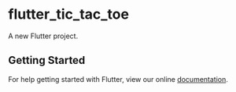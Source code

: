 # flutter_tic_tac_toe

A new Flutter project.

## Getting Started

For help getting started with Flutter, view our online
[documentation](https://flutter.io/).
